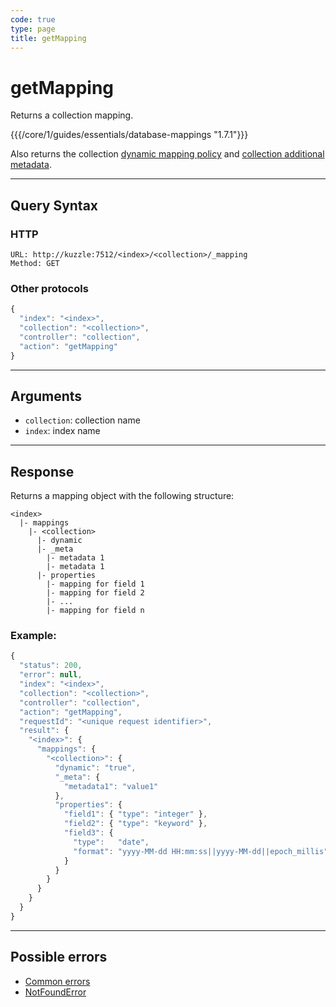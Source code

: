 ```yaml
---
code: true
type: page
title: getMapping
---
```


# getMapping

Returns a collection mapping.

{{{/core/1/guides/essentials/database-mappings "1.7.1"}}}

Also returns the collection [dynamic mapping policy](/core/1/guides/essentials/database-mappings/#dynamic-mapping-policy) and [collection additional metadata](/core/1/guides/essentials/database-mappings/#collection-metadata).

---

## Query Syntax

### HTTP

```http
URL: http://kuzzle:7512/<index>/<collection>/_mapping
Method: GET
```

### Other protocols

```js
{
  "index": "<index>",
  "collection": "<collection>",
  "controller": "collection",
  "action": "getMapping"
}
```

---

## Arguments

- `collection`: collection name
- `index`: index name

---

## Response

Returns a mapping object with the following structure:

```
<index>
  |- mappings
    |- <collection>
      |- dynamic
      |- _meta
        |- metadata 1
        |- metadata 1
      |- properties
        |- mapping for field 1
        |- mapping for field 2
        |- ...
        |- mapping for field n
```

### Example:

```javascript
{
  "status": 200,
  "error": null,
  "index": "<index>",
  "collection": "<collection>",
  "controller": "collection",
  "action": "getMapping",
  "requestId": "<unique request identifier>",
  "result": {
    "<index>": {
      "mappings": {
        "<collection>": {
          "dynamic": "true",
          "_meta": {
            "metadata1": "value1"
          },
          "properties": {
            "field1": { "type": "integer" },
            "field2": { "type": "keyword" },
            "field3": {
              "type":   "date",
              "format": "yyyy-MM-dd HH:mm:ss||yyyy-MM-dd||epoch_millis"
            }
          }
        }
      }
    }
  }
}

```

---

## Possible errors

- [Common errors](/core/1/api/essentials/errors/#common-errors)
- [NotFoundError](/core/1/api/essentials/errors/#notfounderror)
